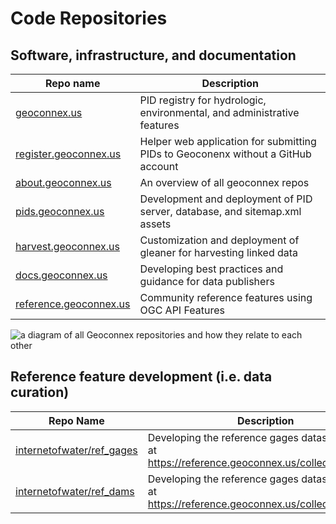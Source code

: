 # Code Repositories


## Software, infrastructure, and documentation

| Repo name| Description |
|-------------|-------------|
| [geoconnex.us](https://github.com/internetofwater/geoconnex.us) | PID registry for hydrologic, environmental, and administrative features |
| [register.geoconnex.us](https://github.com/internetofwater/register.geoconnex.us) | Helper web application for submitting PIDs to Geoconenx without a GitHub account |
| [about.geoconnex.us](https://github.com/internetofwater/about.geoconnex.us) | An overview of all geoconnex repos | 
| [pids.geoconnex.us](https://github.com/internetofwater/pids.geoconnex.us) | Development and deployment of PID server, database, and sitemap.xml assets |
| [harvest.geoconnex.us](https://github.com/internetofwater/harvest.geoconnex.us) | Customization and deployment of gleaner for harvesting linked data |
| [docs.geoconnex.us](https://github.com/internetofwater/docs.geoconnex.us) | Developing best practices and guidance for data publishers |
| [reference.geoconnex.us](https://github.com/internetofwater/reference.geoconnex.us) | Community reference features using OGC API Features |

![a diagram of all Geoconnex repositories and how they relate to each other](https://github.com/internetofwater/about.geoconnex.us/assets/40066515/2a035f72-2c8f-4875-bdb3-edf739cbcbec)



## Reference feature development (i.e. data curation)

| Repo Name | Description |
|-----------|-------------|
| [internetofwater/ref_gages](https://github.com/internetofwater/ref_gages) | Developing the reference gages dataset available at https://reference.geoconnex.us/collections/gages |
| [internetofwater/ref_dams](https://github.com/internetofwater/ref_dams) | Developing the reference gages dataset available at https://reference.geoconnex.us/collections/dams |

